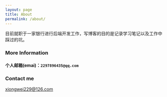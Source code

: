 ```yaml
---
layout: page
title: About
permalink: /about/
---
```

目前就职于一家银行进行后端开发工作，写博客的目的是记录学习笔记以及工作中踩过的坑。

### More Information

#### 个人邮箱(emai)：`2297896435@qq.com`

### Contact me

[xiongwei229@126.com](mailto:xiongwei229@126.com)
